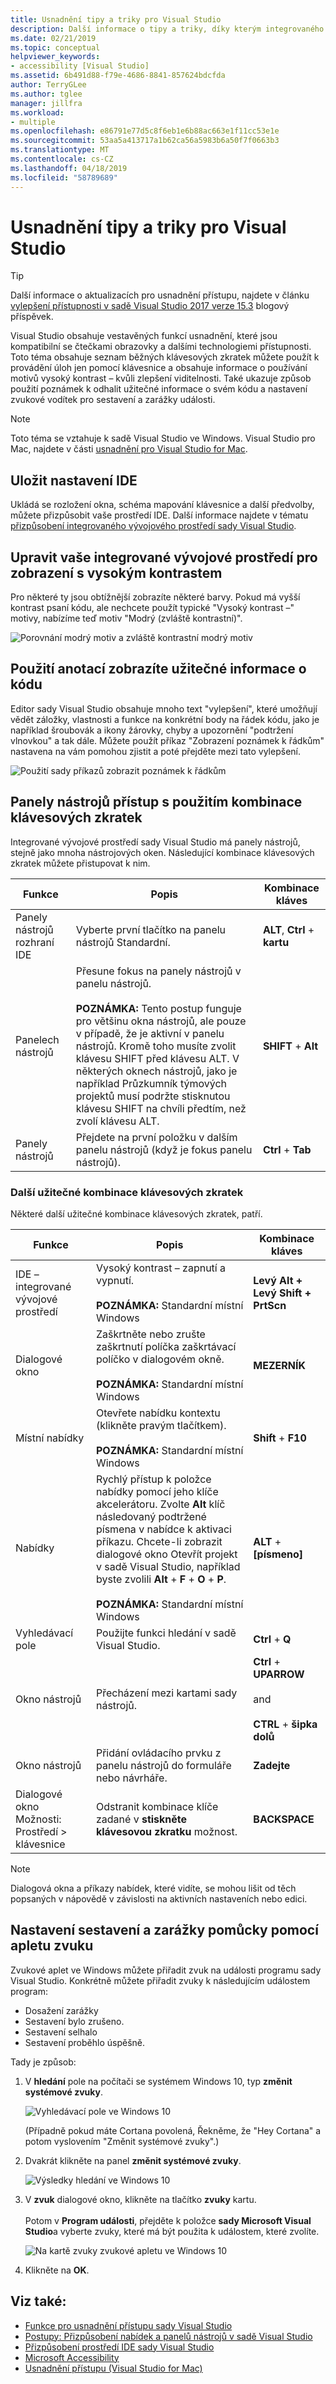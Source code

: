 ```yaml
---
title: Usnadnění tipy a triky pro Visual Studio
description: Další informace o tipy a triky, díky kterým integrovaného vývojového prostředí (IDE) sady Visual Studio pro každodenní použití, včetně osobám s postižením.
ms.date: 02/21/2019
ms.topic: conceptual
helpviewer_keywords:
- accessibility [Visual Studio]
ms.assetid: 6b491d88-f79e-4686-8841-857624bdcfda
author: TerryGLee
ms.author: tglee
manager: jillfra
ms.workload:
- multiple
ms.openlocfilehash: e86791e77d5c8f6eb1e6b88ac663e1f11cc53e1e
ms.sourcegitcommit: 53aa5a413717a1b62ca56a5983b6a50f7f0663b3
ms.translationtype: MT
ms.contentlocale: cs-CZ
ms.lasthandoff: 04/18/2019
ms.locfileid: "58789689"
---
```

# <a name="accessibility-tips-and-tricks-for-visual-studio"></a>Usnadnění tipy a triky pro Visual Studio

> [!TIP]
> Další informace o aktualizacích pro usnadnění přístupu, najdete v článku [vylepšení přístupnosti v sadě Visual Studio 2017 verze 15.3](https://devblogs.microsoft.com/visualstudio/accessibility-improvements-in-visual-studio-2017-version-15-3/) blogový příspěvek.

Visual Studio obsahuje vestavěných funkcí usnadnění, které jsou kompatibilní se čtečkami obrazovky a dalšími technologiemi přístupnosti. Toto téma obsahuje seznam běžných klávesových zkratek můžete použít k provádění úloh jen pomocí klávesnice a obsahuje informace o používání motivů vysoký kontrast – kvůli zlepšení viditelnosti. Také ukazuje způsob použití poznámek k odhalit užitečné informace o svém kódu a nastavení zvukové vodítek pro sestavení a zarážky události.

> [!NOTE]
> Toto téma se vztahuje k sadě Visual Studio ve Windows. Visual Studio pro Mac, najdete v části [usnadnění pro Visual Studio for Mac](/visualstudio/mac/accessibility).

## <a name="save-your-ide-settings"></a>Uložit nastavení IDE

 Ukládá se rozložení okna, schéma mapování klávesnice a další předvolby, můžete přizpůsobit vaše prostředí IDE. Další informace najdete v tématu [přizpůsobení integrovaného vývojového prostředí sady Visual Studio](../../ide/personalizing-the-visual-studio-ide.md).

## <a name="modify-your-ide-for-high-contrast-viewing"></a>Upravit vaše integrované vývojové prostředí pro zobrazení s vysokým kontrastem

Pro některé ty jsou obtížnější zobrazíte některé barvy. Pokud má vyšší kontrast psaní kódu, ale nechcete použít typické "Vysoký kontrast –" motivy, nabízíme teď motiv "Modrý (zvláště kontrastní)".

  ![Porovnání modrý motiv a zvláště kontrastní modrý motiv](media/blue-extra-contrast-theme.png)

## <a name="use-annotations-to-reveal-useful-information-about-your-code"></a>Použití anotací zobrazíte užitečné informace o kódu

Editor sady Visual Studio obsahuje mnoho text "vylepšení", které umožňují vědět záložky, vlastnosti a funkce na konkrétní body na řádek kódu, jako je například šroubovák a ikony žárovky, chyby a upozornění "podtržení vlnovkou" a tak dále. Můžete použít příkaz "Zobrazení poznámek k řádkům" nastavena na vám pomohou zjistit a poté přejděte mezi tato vylepšení.

  ![Použití sady příkazů zobrazit poznámek k řádkům](media/show-line-annotations-command-set.png)

## <a name="access-toolbars-by-using-shortcut-key-combinations"></a>Panely nástrojů přístup s použitím kombinace klávesových zkratek

Integrované vývojové prostředí sady Visual Studio má panely nástrojů, stejně jako mnoha nástrojových oken. Následující kombinace klávesových zkratek můžete přistupovat k nim.

|Funkce|Popis|Kombinace kláves|
|-------------|-----------------| - |
|Panely nástrojů rozhraní IDE|Vyberte první tlačítko na panelu nástrojů Standardní.|**ALT**, **Ctrl** + **kartu**|
|Panelech nástrojů|Přesune fokus na panely nástrojů v panelu nástrojů. <br> <br> **POZNÁMKA:** Tento postup funguje pro většinu okna nástrojů, ale pouze v případě, že je aktivní v panelu nástrojů. Kromě toho musíte zvolit klávesu SHIFT před klávesu ALT. V některých oknech nástrojů, jako je například Průzkumník týmových projektů musí podržte stisknutou klávesu SHIFT na chvíli předtím, než zvolí klávesu ALT.|**SHIFT** + **Alt**|
|Panely nástrojů|Přejdete na první položku v dalším panelu nástrojů (když je fokus panelu nástrojů).|**Ctrl** + **Tab**|

### <a name="other-useful-shortcut-key-combinations"></a>Další užitečné kombinace klávesových zkratek

Některé další užitečné kombinace klávesových zkratek, patří.

|Funkce|Popis|Kombinace kláves|
|-------------|-----------------| - |
|IDE – integrované vývojové prostředí|Vysoký kontrast – zapnutí a vypnutí. <br> <br> **POZNÁMKA:** Standardní místní Windows|**Levý Alt + Levý Shift + PrtScn**|
|Dialogové okno|Zaškrtněte nebo zrušte zaškrtnutí políčka zaškrtávací políčko v dialogovém okně. <br> <br> **POZNÁMKA:** Standardní místní Windows|**MEZERNÍK**|
|Místní nabídky|Otevřete nabídku kontextu (klikněte pravým tlačítkem). <br> <br> **POZNÁMKA:** Standardní místní Windows|**Shift** + **F10**|
|Nabídky|Rychlý přístup k položce nabídky pomocí jeho klíče akcelerátoru. Zvolte **Alt** klíč následovaný podtržené písmena v nabídce k aktivaci příkazu. Chcete-li zobrazit dialogové okno Otevřít projekt v sadě Visual Studio, například byste zvolili **Alt** + **F** + **O**  +  **P**.  <br><br> **POZNÁMKA:** Standardní místní Windows|**ALT** + **[písmeno]**|
|Vyhledávací pole|Použijte funkci hledání v sadě Visual Studio.|**Ctrl** + **Q**|
|Okno nástrojů|Přecházení mezi kartami sady nástrojů.|**Ctrl** + **UPARROW**<br /><br /> and<br /><br /> **CTRL** + **šipka dolů**|
|Okno nástrojů|Přidání ovládacího prvku z panelu nástrojů do formuláře nebo návrháře.|**Zadejte**|
|Dialogové okno Možnosti: Prostředí > klávesnice|Odstranit kombinace klíče zadané v **stiskněte klávesovou zkratku** možnost.|**BACKSPACE**|

> [!NOTE]
> Dialogová okna a příkazy nabídek, které vidíte, se mohou lišit od těch popsaných v nápovědě v závislosti na aktivních nastaveních nebo edici.

## <a name="use-the-sound-applet-to-set-build-and-breakpoint-cues"></a>Nastavení sestavení a zarážky pomůcky pomocí apletu zvuku

Zvukové aplet ve Windows můžete přiřadit zvuk na události programu sady Visual Studio. Konkrétně můžete přiřadit zvuky k následujícím událostem program:

* Dosažení zarážky
* Sestavení bylo zrušeno.
* Sestavení selhalo
* Sestavení proběhlo úspěšně.

Tady je způsob:

1. V **hledání** pole na počítači se systémem Windows 10, typ **změnit systémové zvuky**.

   ![Vyhledávací pole ve Windows 10](media/type-here-to-search.png)

   (Případně pokud máte Cortana povolená, Řekněme, že "Hey Cortana" a potom vyslovením "Změnit systémové zvuky".)

2. Dvakrát klikněte na panel **změnit systémové zvuky**.

   ![Výsledky hledání ve Windows 10](media/change-system-sounds.png)

3. V **zvuk** dialogové okno, klikněte na tlačítko **zvuky** kartu. <br><br>
   Potom v **Program události**, přejděte k položce **sady Microsoft Visual Studio**a vyberte zvuky, které má být použita k událostem, které zvolíte.

   ![Na kartě zvuky zvukové apletu ve Windows 10](media/sound-applet.png)

4. Klikněte na **OK**.

## <a name="see-also"></a>Viz také:

* [Funkce pro usnadnění přístupu sady Visual Studio](../../ide/reference/accessibility-features-of-visual-studio.md)
* [Postupy: Přizpůsobení nabídek a panelů nástrojů v sadě Visual Studio](../../ide/how-to-customize-menus-and-toolbars-in-visual-studio.md)
* [Přizpůsobení prostředí IDE sady Visual Studio](../../ide/personalizing-the-visual-studio-ide.md)
* [Microsoft Accessibility](https://www.microsoft.com/Accessibility)
* [Usnadnění přístupu (Visual Studio for Mac)](/visualstudio/mac/accessibility)